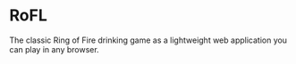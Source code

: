 # RoFL

The classic Ring of Fire drinking game as a lightweight web application you can play in any browser.
